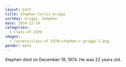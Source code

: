 ```yaml
---
layout: post
title: Stephen Curtis Griggs
sortKey: Griggs, Stephen
date: 1974-12-19
categories:
  - class-of-1970
images:
  - /assets/class-of-1970/stephen-c-griggs-1.png
gender: male
---
```

Stephen died on December 19, 1974.  He was 22 years old.
